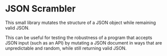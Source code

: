 # JSON Scrambler

This small library mutates the structure of a JSON object while remaining valid JSON.

This can be useful for testing the robustness of a program that accepts JSON input (such as an API) by mutating a JSON document in ways that are unpredictable and random, while still returning valid JSON.
